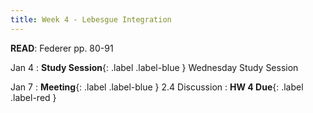 ```yaml
---
title: Week 4 - Lebesgue Integration
---
```

**READ**: Federer pp. 80-91

Jan 4
: **Study Session**{: .label .label-blue } Wednesday Study Session
  
Jan 7
: **Meeting**{: .label .label-blue } 2.4 Discussion
: **HW 4 Due**{: .label .label-red }
